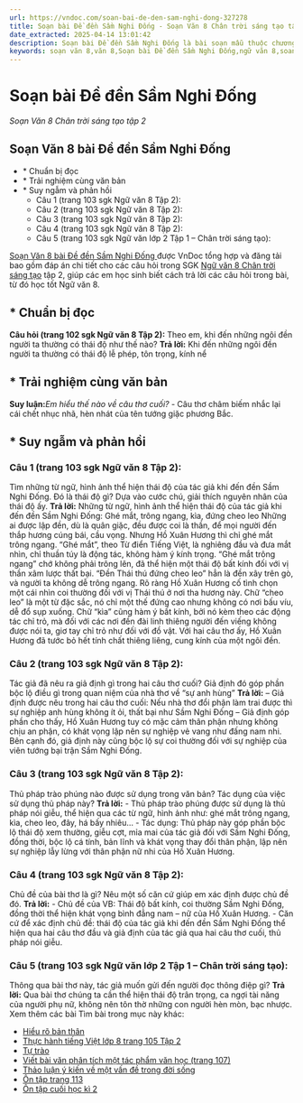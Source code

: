 ```yaml
---
url: https://vndoc.com/soan-bai-de-den-sam-nghi-dong-327278
title: Soạn bài Đề đền Sầm Nghi Đống - Soạn Văn 8 Chân trời sáng tạo tập 2 - VnDoc.com
date_extracted: 2025-04-14 13:01:42
description: Soạn bài Đề đền Sầm Nghi Đống là bài soạn mẫu thuộc chương trình Ngữ văn lớp 8 Chân trời sáng tạo, học kì 2. Mời các bạn cùng tham khảo bài soạn để chuẩn bị cho bài học sắp tới của mình.
keywords: soạn văn 8,văn 8,Soạn bài Đề đền Sầm Nghi Đống,ngữ văn 8,soan van 8,soạn văn lớp 8,giải văn 8,soạn văn 8 tập 2,soạn Đề đền Sầm Nghi Đống,soạn văn 8 chân trời sáng tạo,văn 8 chân trời sáng tạo,ngữ văn 8 chân trời sáng tạo,Đề đền Sầm Nghi Đống
---
```


# Soạn bài Đề đền Sầm Nghi Đống
 _Soạn Văn 8 Chân trời sáng tạo tập 2_
## Soạn Văn 8 bài Đề đền Sầm Nghi Đống
  * \* Chuẩn bị đọc
  * \* Trải nghiệm cùng văn bản
  * \* Suy ngẫm và phản hồi
    * Câu 1 \(trang 103 sgk Ngữ văn 8 Tập 2\): 
    * Câu 2 \(trang 103 sgk Ngữ văn 8 Tập 2\): 
    * Câu 3 \(trang 103 sgk Ngữ văn 8 Tập 2\): 
    * Câu 4 \(trang 103 sgk Ngữ văn 8 Tập 2\): 
    * Câu 5 \(trang 103 sgk Ngữ văn lớp 2 Tập 1 – Chân trời sáng tạo\): 

[Soạn Văn 8 bài Đề đền Sầm Nghi Đống ](<https://vndoc.com/soan-bai-de-den-sam-nghi-dong-327278>) được VnDoc tổng hợp và đăng tải bao gồm đáp án chi tiết cho các câu hỏi trong SGK [Ngữ văn 8 Chân trời sáng tạo](<https://vndoc.com/ngu-van-8-chan-troi-sang-tao>) tập 2, giúp các em học sinh biết cách trả lời các câu hỏi trong bài, từ đó học tốt Ngữ văn 8.
## **\* Chuẩn bị đọc**
**Câu hỏi \(trang 102 sgk Ngữ văn 8 Tập 2\):**
Theo em, khi đến những ngôi đền người ta thường có thái độ như thế nào?
**Trả lời:**
Khi đến những ngôi đền người ta thường có thái độ lễ phép, tôn trọng, kính nể
## **\* Trải nghiệm cùng văn bản**
**Suy luận:**_Em hiểu thế nào về câu thơ cuối?_
\- Câu thơ châm biếm nhắc lại cái chết nhục nhã, hèn nhát của tên tướng giặc phương Bắc.
## **\* Suy ngẫm và phản hồi**
### **Câu 1 \(trang 103 sgk Ngữ văn 8 Tập 2\):**
Tìm những từ ngữ, hình ảnh thể hiện thái độ của tác giả khi đến đền Sầm Nghi Đống. Đó là thái độ gì? Dựa vào cước chú, giải thích nguyên nhân của thái độ ấy.
**Trả lời:**
Những từ ngữ, hình ảnh thể hiện thái độ của tác giả khi đến đền Sầm Nghi Đống: Ghé mắt, trông ngang, kìa, đứng cheo leo
Những ai được lập đền, dù là quân giặc, đều được coi là thần, để mọi người đến thắp hương cúng bái, cầu vọng. Nhưng Hồ Xuân Hương thì chỉ ghé mắt trông ngang. “Ghé mắt”, theo Từ điển Tiếng Việt, là nghiêng đầu và đưa mắt nhìn, chỉ thuần túy là động tác, không hàm ý kính trọng. “Ghé mắt trông ngang” chớ không phải trông lên, đã thể hiện một thái độ bất kính đối với vị thần xâm lược thất bại. “Đền Thái thú đứng cheo leo” hẳn là đền xây trên gò, và người ta không dễ trông ngang. Rõ ràng Hồ Xuân Hương cố tình chọn một cái nhìn coi thường đối với vị Thái thú ở nơi tha hương này. Chữ “cheo leo” là một từ đặc sắc, nó chỉ một thế đứng cao nhưng không có nơi bấu víu, dễ đổ sụp xuống. Chữ “kìa” cũng hàm ý bất kính, bởi nó kèm theo các động tác chỉ trỏ, mà đối với các nơi đền đài linh thiêng người đến viếng không được nói ta, giơ tay chỉ trỏ như đối với đồ vật. Với hai câu thơ ấy, Hồ Xuân Hương đã tước bỏ hết tính chất thiêng liêng, cung kính của một ngôi đền.
### **Câu 2 \(trang 103 sgk Ngữ văn 8 Tập 2\):**
Tác giả đã nêu ra giả định gì trong hai câu thơ cuối? Giả định đó góp phần bộc lộ điều gì trong quan niệm của nhà thơ về “sự anh hùng”
**Trả lời:**
– Giả định được nêu trong hai câu thơ cuối: Nếu nhà thơ đổi phận làm trai được thì sự nghiệp anh hùng không ít ỏi, thất bại như Sầm Nghi Đống
– Giả định góp phần cho thấy, Hồ Xuân Hương tuy có mặc cảm thân phận nhưng không chịu an phận, có khát vọng lập nên sự nghiệp vẻ vang như đấng nam nhi. Bên cạnh đó, giả định này cũng bộc lộ sự coi thường đối với sự nghiệp của viên tướng bại trận Sầm Nghi Đống.
### **Câu 3 \(trang 103 sgk Ngữ văn 8 Tập 2\):**
Thủ pháp trào phúng nào được sử dụng trong văn bản? Tác dụng của việc sử dụng thủ pháp này?
**Trả lời:**
\- Thủ pháp trào phúng được sử dụng là thủ pháp nói giễu, thể hiện qua các từ ngữ, hình ảnh như: ghé mắt trông ngang, kìa, cheo leo, đây, há bấy nhiêu…
\- Tác dụng: Thủ pháp này góp phần bộc lộ thái độ xem thường, giễu cợt, mỉa mai của tác giả đối với Sầm Nghi Đống, đồng thời, bộc lộ cá tính, bản lĩnh và khát vọng thay đổi thân phận, lập nên sự nghiệp lẫy lừng với thân phận nữ nhi của Hồ Xuân Hương.
### **Câu 4 \(trang 103 sgk Ngữ văn 8 Tập 2\):**
Chủ đề của bài thơ là gì? Nêu một số căn cứ giúp em xác định được chủ đề đó.
**Trả lời:**
\- Chủ đề của VB: Thái độ bất kính, coi thường Sầm Nghi Đống, đồng thời thể hiện khát vọng bình đẳng nam – nữ của Hồ Xuân Hương.
\- Căn cứ để xác định chủ đề: thái độ của tác giả khi đến đền Sầm Nghi Đống thể hiện qua hai câu thơ đầu và giả định của tác giả qua hai câu thơ cuối, thủ pháp nói giễu.
### **Câu 5 \(trang 103 sgk Ngữ văn lớp 2 Tập 1 – Chân trời sáng tạo\):**
Thông qua bài thơ này, tác giả muốn gửi đến người đọc thông điệp gì?
**Trả lời:**
Qua bài thơ chúng ta cần thể hiện thái độ trân trọng, ca ngợi tài năng của người phụ nữ, không nên tôn thờ những con người hèn mòn, bạc nhược.
Xem thêm các bài Tìm bài trong mục này khác:
  * [Hiểu rõ bản thân](</soan-bai-hieu-ro-ban-than-327282>)
  * [Thực hành tiếng Việt lớp 8 trang 105 Tập 2](</soan-bai-thuc-hanh-tieng-viet-lop-8-trang-105-tap-2-327284>)
  * [Tự trào](</soan-bai-tu-trao-327285>)
  * [Viết bài văn phân tích một tác phẩm văn học \(trang 107\)](</soan-bai-viet-bai-van-phan-tich-mot-tac-pham-van-hoc-trang-107-327288>)
  * [Thảo luận ý kiến về một vấn đề trong đời sống](</soan-bai-thao-luan-y-kien-ve-mot-van-de-trong-doi-song-lop-8-327300>)
  * [Ôn tập trang 113](</soan-bai-on-tap-trang-113-327302>)
  * [Ôn tập cuối học kì 2](</soan-bai-on-tap-cuoi-hoc-ki-2-327303>)


